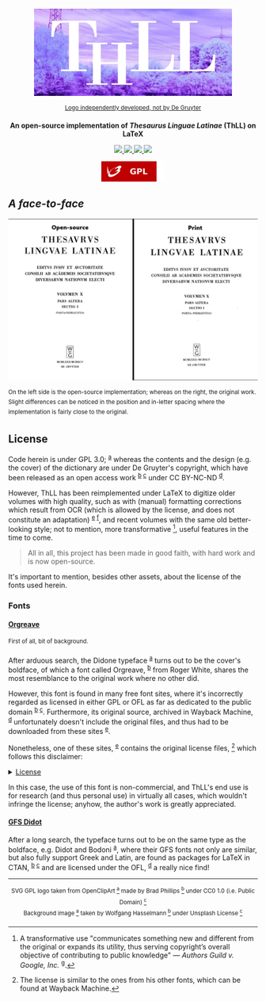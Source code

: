 <p align="center">
    <img src="logo/logo.jpg" width=400>
</p>

<div align="center">
    <sup><a href="logo/thll.tex">Logo independently developed, not by De Gruyter</a></sup>
</div> 

<p align="center"><strong>An open-source implementation of <em>Thesaurus Linguae Latinae</em> (ThLL) on LaTeX</strong></p>

<div align="center">
    <a href="https://creativecommons.org/licenses/by-nc-nd/4.0/">
        <img src="https://mirrors.creativecommons.org/presskit/icons/cc.svg" />
        <img src="https://mirrors.creativecommons.org/presskit/icons/by.svg" />
        <img src="https://mirrors.creativecommons.org/presskit/icons/nc.svg" />
        <img src="https://mirrors.creativecommons.org/presskit/icons/nd.svg" />
    </a>
</div>

<sup></sup>

<div align="center" style="margin-bottom: .5em;">
    <a href="LICENSE"><img src="badges/gpl.svg" width="128" /></a>
</div>

<sup></sup>

## *A face-to-face*

![A face-to-face](resources/comparison.png)

<div><sup>On the left side is the open-source implementation; whereas on the right, the original work.</sup></div>
<div><sup>Slight differences can be noticed in the position and in-letter spacing where the implementation is fairly close to the original.</sup></div>

## License

Code herein is under GPL 3.0; <sup>[a](LICENSE)</sup> whereas the contents and the design (e.g. the cover) of the dictionary are under De Gruyter's copyright, which have been released as an open access work <sup>[b][OA] [c][Example]</sup> under CC BY-NC-ND <sup>[d][CC]</sup>.

However, ThLL has been reimplemented under LaTeX to digitize older volumes with high quality, such as with (manual) formatting corrections which result from OCR (which is allowed by the license, and does not constitute an adaptation) <sup>[e][ND] [f][Adaptation]</sup>, and recent volumes with the same old better-looking style; not to mention, more transformative [^1], useful features in the time to come. 

> All in all, this project has been made in good faith, with hard work and is now open-source.

It's important to mention, besides other assets, about the license of the fonts used herein.

### Fonts

#### [Orgreave](fonts/Orgreave.ttf)

<div><sup>First of all, bit of background.</sup></div>

After arduous search, the Didone typeface <sup>[a][Didone]</sup> turns out to be the cover's boldface, of which a font called Orgreave, <sup>[b][Orgreave]</sup> from Roger White, shares the most resemblance to the original work where no other did. 

However, this font is found in many free font sites, where it's incorrectly regarded as licensed in either GPL or OFL as far as dedicated to the public domain <sup>[b][Orgreave] [c][Fontspace]</sup>. Furthermore, its original source, archived in Wayback Machine, <sup>[d][Archive]</sup> unfortunately doesn't include the original files, and thus had to be downloaded from these sites <sup>[e][1001]</sup>. 

Nonetheless, one of these sites, <sup>[e][1001]</sup> contains the original license files, [^2] which follows this disclaimer:

<details>
    <summary>
        <a href="https://www.1001freefonts.com/view-file/17045/T1JHUkVBX18uVFhU/orgrea--.txt">
            License</a></summary>
    
```
The attached font ORGREAVE is Copyright [c] Roger White - all
rights reserved. In using this font it will be taken that you have read and
agreed to the following conditions: [...]

Alteration of the character set of the font, and conversion to any
other font format is expressly forbidden. [...]

Provided this font is used for personal purposes then no fee is payable to
the author for [its] use. You may use this font yourself and may [share] (with friends)
provided that the copy contains all of the files from the original package. [...]

If this font is used for commercial purposes then the user agrees to make a
one off payment to the author of $25.00.

If this font is distributed as part of a collection which has not been
compiled by the author, the distributor agrees to pay to the author a 
royalty of $0.01 for each of the authors fonts which are included in the
collection, for each copy of the collection which is sold.

If this font is distributed on the cover of a magazine, then the magazine agrees to
pay to the author the sum of $0.01 for each of the authors fonts included in the
collection, multiplied by the certified number of copies of the magazine circulated. [...]

This font represents approximately 500 man-hours of work.
```

<sup>At the end, the author's address and email are followed, the last which may still be valid, <sup>[f][CIX]</sup> if the author can be still contacted.</sup>
</details>

In this case, the use of this font is non-commercial, and ThLL's end use is for research (and thus personal use) in virtually all cases, which wouldn't infringe the license; anyhow, the author's work is greatly appreciated. 

#### [GFS Didot][Didot-OTF]

After a long search, the typeface turns out to be on the same type as the boldface, e.g. Didot and Bodoni <sup>[a][Didone]</sup>, where their GFS fonts not only are similar, but also fully support Greek and Latin, are found as packages for LaTeX in CTAN, <sup>[b][GFSDidot] [c][GFSBodoni]</sup> and are licensed under the OFL, <sup>[d][Didot-OFL]</sup> a really nice find!

[^1]: A transformative use "communicates something new and different from the original or expands its utility, thus serving copyright’s overall objective of contributing to public knowledge" — *Authors Guild v. Google, Inc.* <sup>[g][EFF-IA]</sup>.

[^2]: The license is similar to the ones from his other fonts, which can be found at Wayback Machine.

___

<div align="center">
    <sup>SVG GPL logo taken from OpenClipArt
        <a href="https://openclipart.org/detail/89197/agpl%20license%20web%20badge%20(version%202)"><sup>a</sup></a>
        made by Brad Phillips
        <a href="https://openclipart.org/artist/pianoBrad"><sup>b</sup></a>
        under CC0 1.0 (i.e. Public Domain)
        <a href="https://creativecommons.org/publicdomain/zero/1.0/"><sup>c</sup></a>
    </sup>
</div>

<div align="center">
    <sup>Background image
        <a href="https://unsplash.com/photos/AKeb3CguZpw"><sup>a</sup></a>
        taken by Wolfgang Hasselmann
        <a href="https://unsplash.com/@wolfgang_hasselmann"><sup>b</sup></a>
        under Unsplash License
        <a href="https://unsplash.com/license"><sup>c</sup></a>
    </sup>
</div>

<sup></sup>

[OA]: https://thesaurus.badw.de/en/tll-digital/tll-open-access.html
[Example]: https://publikationen.badw.de/de/000094373
[CC]: https://creativecommons.org/licenses/by-nc-nd/4.0/
[ND]: https://creativecommons.org/faq/#combining-and-adapting-cc-material
[Adaptation]: https://libguides.ccga.edu/CC/adaptations
[EFF-IA]: https://www.eff.org/files/2022/07/07/hachette_v._internet_archive_-_internet_archives_memorandum_for_summary_judgment_.pdf
[Didone]: https://en.wikipedia.org/wiki/Didone_(typography)
[Orgreave]: https://fonts2u.com/orgreave-bold.font
[Fontspace]: https://www.fontspace.com/orgreave-font-f5866
[Archive]: https://web.archive.org/web/20040805135126/http://www.rogersfonts.org.uk/html/files8.html
[1001]: https://www.1001freefonts.com/orgreave.font
[CIX]: https://pcpromag.medium.com/before-the-web-there-was-cix-and-its-still-going-a3a5ef716c86
[GFSDidot]: https://www.ctan.org/pkg/gfsdidot
[GFSBodoni]: https://www.ctan.org/pkg/gfsbodoni
[Didot-OFL]: https://ctan.math.utah.edu/ctan/tex-archive/fonts/greek/gfs/gfsdidot/doc/OFL.txt
[Didot-OTF]: https://www.ctan.org/texarchive/fonts/greek/gfs/gfsdidot/opentype
